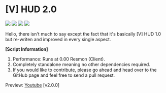 # [V] HUD 2.0
![](https://img.shields.io/github/downloads/vipexv/v-hud-2.0/total?logo=github)
![](https://img.shields.io/github/downloads/vipexv/v-hud-2.0/latest/total?logo=github)
![](https://img.shields.io/github/contributors/vipexv/v-hud-2.0?logo=github)
![](https://img.shields.io/github/v/release/vipexv/v-hud-2.0?logo=github) 

Hello, there isn't much to say except the fact that it's basically [V] HUD 1.0 but re-writen and improved in every single aspect.

**[Script Information]**
1. Performance: Runs at 0.00 Resmon (Client).
2. Completely standalone meaning no other dependencies required.
3. If you would like to contribute, please go ahead and head over to the GitHub page and feel free to send a pull request.


Preview: [Youtube](https://youtu.be/QWMl0GIUCq8) [v2.0.0]
